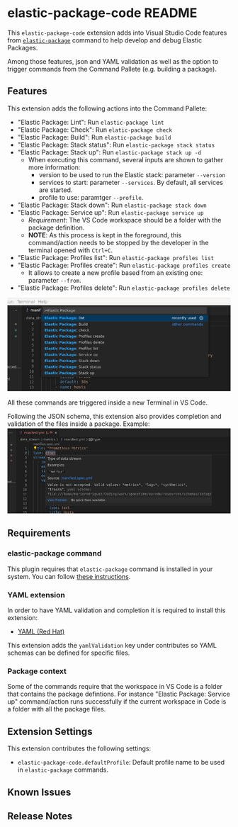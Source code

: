 # elastic-package-code README

This `elastic-package-code` extension adds into Visual Studio Code features from [`elastic-package`](https://github.com/elastic/elastic-package) command to help develop and debug Elastic Packages.

Among those features, json and YAML validation as well as the option to trigger commands from the Command Pallete (e.g. building a package).

## Features

This extension adds the following actions into the Command Pallete:
- "Elastic Package: Lint": Run `elastic-package lint`
- "Elastic Package: Check": Run `elatic-package check`
- "Elastic Package: Build": Run `elastic-package build`
- "Elastic Package: Stack status": Run `elastic-package stack status`
- "Elastic Package: Stack up": Run `elastic-package stack up -d` 
    - When executing this command, several inputs are shown to gather more information:
        - version to be used to run the Elastic stack: parameter `--version`
        - services to start: parameter `--services`. By default, all services are started.
        - profile to use: paramtger `--profile`.
- "Elastic Package: Stack down": Run `elastic-package stack down`
- "Elastic Package: Service up": Run `elastic-package service up`
    - *Requirement*: The VS Code workspace should be a folder with the package definition.
    - **NOTE**: As this process is kept in the foreground, this command/action
     needs to be stopped by the developer in the terminal opened with `Ctrl+C`.
- "Elastic Package: Profiles list": Run `elastic-package profiles list`
- "Elastic Package: Profiles create": Run `elastic-package profiles create`
    - It allows to create a new profile based from an existing one: parameter `--from`.
- "Elastic Package: Profiles delete": Run `elastic-package profiles delete`

![Command Pallete Menu](images/command_pallete_menu.png)

All these commands are triggered inside a new Terminal in VS Code.


Following the JSON schema, this extension also provides completion and validation of the files inside a package.
Example: 
![Manifest validation (YAML)](images/manifest_validation.png)


## Requirements

### elastic-package command

This plugin requires that `elastic-package` command is installed in your system.
You can follow [these instructions](https://github.com/elastic/elastic-package#getting-started).

### YAML extension
In order to have YAML validation and completion it is required to install this extension:
- [YAML (Red Hat)](https://marketplace.visualstudio.com/items?itemName=redhat.vscode-yaml)

This extension adds the `yamlValidation` key under contributes so YAML schemas can be defined for specific files.

### Package context

Some of the commands require that the workspace in VS Code is a folder that contains the package defintions.
For instance "Elastic Package: Service up" command/action runs successfully if the current workspace in Code is
a folder with all the package files.

## Extension Settings

This extension contributes the following settings:

* `elastic-package-code.defaultProfile`: Default profile name to be used in `elastic-package` commands.

## Known Issues


## Release Notes

